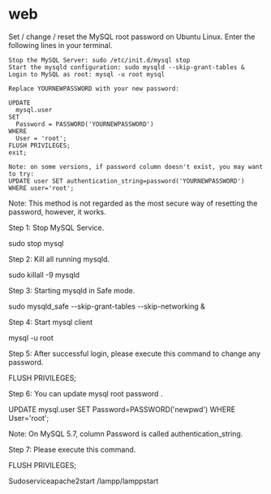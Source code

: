# web


Set / change / reset the MySQL root password on Ubuntu Linux. Enter the following lines in your terminal.

    Stop the MySQL Server: sudo /etc/init.d/mysql stop
    Start the mysqld configuration: sudo mysqld --skip-grant-tables &
    Login to MySQL as root: mysql -u root mysql

    Replace YOURNEWPASSWORD with your new password:

    UPDATE
      mysql.user
    SET
      Password = PASSWORD('YOURNEWPASSWORD')
    WHERE
      User = 'root';
    FLUSH PRIVILEGES;
    exit;

    Note: on some versions, if password column doesn't exist, you may want to try:
    UPDATE user SET authentication_string=password('YOURNEWPASSWORD') WHERE user='root';

Note: This method is not regarded as the most secure way of resetting the password, however, it works.






Step 1: Stop MySQL Service.

sudo stop mysql

Step 2: Kill all running mysqld.

sudo killall -9 mysqld

Step 3: Starting mysqld in Safe mode.

sudo mysqld_safe --skip-grant-tables --skip-networking &

Step 4: Start mysql client

mysql -u root

Step 5: After successful login, please execute this command to change any password.

FLUSH PRIVILEGES;

Step 6: You can update mysql root password .

UPDATE mysql.user SET Password=PASSWORD('newpwd') WHERE User='root';

Note: On MySQL 5.7, column Password is called authentication_string.

Step 7: Please execute this command.

FLUSH PRIVILEGES;











 Sudoserviceapache2start
 /lampp/lamppstart
